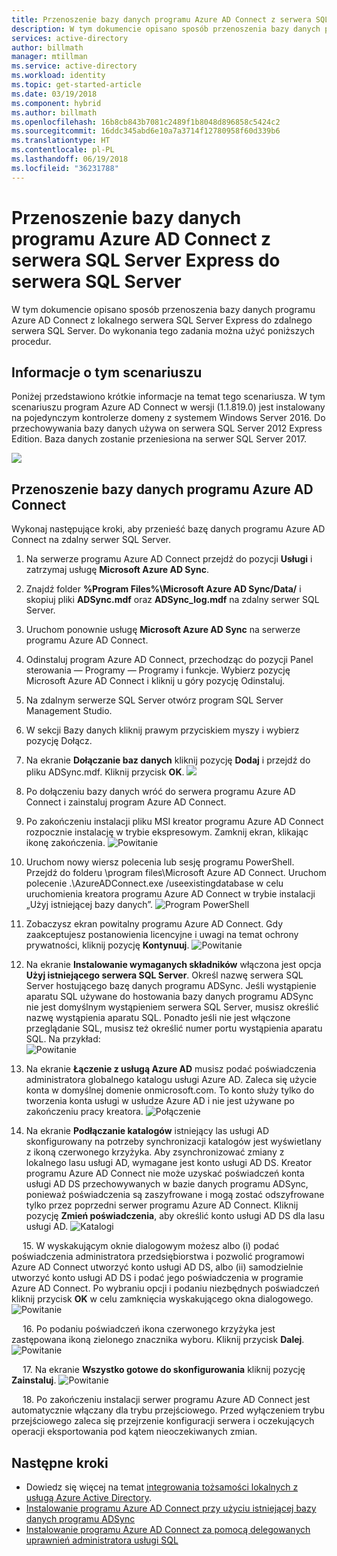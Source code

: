 ```yaml
---
title: Przenoszenie bazy danych programu Azure AD Connect z serwera SQL Server Express do serwera SQL Server. | Microsoft Docs
description: W tym dokumencie opisano sposób przenoszenia bazy danych programu Azure AD Connect z lokalnego serwera SQL Server Express do zdalnego serwera SQL Server.
services: active-directory
author: billmath
manager: mtillman
ms.service: active-directory
ms.workload: identity
ms.topic: get-started-article
ms.date: 03/19/2018
ms.component: hybrid
ms.author: billmath
ms.openlocfilehash: 16b8cb843b7081c2489f1b8048d896858c5424c2
ms.sourcegitcommit: 16ddc345abd6e10a7a3714f12780958f60d339b6
ms.translationtype: HT
ms.contentlocale: pl-PL
ms.lasthandoff: 06/19/2018
ms.locfileid: "36231788"
---
```

# <a name="move-azure-ad-connect-database-from-sql-server-express-to-sql-server"></a>Przenoszenie bazy danych programu Azure AD Connect z serwera SQL Server Express do serwera SQL Server 

W tym dokumencie opisano sposób przenoszenia bazy danych programu Azure AD Connect z lokalnego serwera SQL Server Express do zdalnego serwera SQL Server.  Do wykonania tego zadania można użyć poniższych procedur.

## <a name="about-this-scenario"></a>Informacje o tym scenariuszu
Poniżej przedstawiono krótkie informacje na temat tego scenariusza.  W tym scenariuszu program Azure AD Connect w wersji (1.1.819.0) jest instalowany na pojedynczym kontrolerze domeny z systemem Windows Server 2016.  Do przechowywania bazy danych używa on serwera SQL Server 2012 Express Edition.  Baza danych zostanie przeniesiona na serwer SQL Server 2017.

![](media/active-directory-aadconnect-move-db/move1.png)

## <a name="move-the-azure-ad-connect-database"></a>Przenoszenie bazy danych programu Azure AD Connect
Wykonaj następujące kroki, aby przenieść bazę danych programu Azure AD Connect na zdalny serwer SQL Server.

1.  Na serwerze programu Azure AD Connect przejdź do pozycji **Usługi** i zatrzymaj usługę **Microsoft Azure AD Sync**.
2. Znajdź folder **%Program Files%\Microsoft Azure AD Sync/Data/** i skopiuj pliki **ADSync.mdf** oraz **ADSync_log.mdf** na zdalny serwer SQL Server.
3. Uruchom ponownie usługę **Microsoft Azure AD Sync** na serwerze programu Azure AD Connect.
4. Odinstaluj program Azure AD Connect, przechodząc do pozycji Panel sterowania — Programy — Programy i funkcje.  Wybierz pozycję Microsoft Azure AD Connect i kliknij u góry pozycję Odinstaluj.
5. Na zdalnym serwerze SQL Server otwórz program SQL Server Management Studio.
6. W sekcji Bazy danych kliknij prawym przyciskiem myszy i wybierz pozycję Dołącz.
7. Na ekranie **Dołączanie baz danych** kliknij pozycję **Dodaj** i przejdź do pliku ADSync.mdf.  Kliknij przycisk **OK**.
![](media/active-directory-aadconnect-move-db/move2.png)

8. Po dołączeniu bazy danych wróć do serwera programu Azure AD Connect i zainstaluj program Azure AD Connect.
9. Po zakończeniu instalacji pliku MSI kreator programu Azure AD Connect rozpocznie instalację w trybie ekspresowym. Zamknij ekran, klikając ikonę zakończenia.
![Powitanie](media/active-directory-aadconnect-existing-database/db1.png)
10. Uruchom nowy wiersz polecenia lub sesję programu PowerShell. Przejdź do folderu <drive>\program files\Microsoft Azure AD Connect. Uruchom polecenie .\AzureADConnect.exe /useexistingdatabase w celu uruchomienia kreatora programu Azure AD Connect w trybie instalacji „Użyj istniejącej bazy danych”.
![Program PowerShell](media/active-directory-aadconnect-existing-database/db2.png)
11. Zobaczysz ekran powitalny programu Azure AD Connect. Gdy zaakceptujesz postanowienia licencyjne i uwagi na temat ochrony prywatności, kliknij pozycję **Kontynuuj**.
![Powitanie](media/active-directory-aadconnect-existing-database/db3.png)
12. Na ekranie **Instalowanie wymaganych składników** włączona jest opcja **Użyj istniejącego serwera SQL Server**. Określ nazwę serwera SQL Server hostującego bazę danych programu ADSync. Jeśli wystąpienie aparatu SQL używane do hostowania bazy danych programu ADSync nie jest domyślnym wystąpieniem serwera SQL Server, musisz określić nazwę wystąpienia aparatu SQL. Ponadto jeśli nie jest włączone przeglądanie SQL, musisz też określić numer portu wystąpienia aparatu SQL. Na przykład:         
![Powitanie](media/active-directory-aadconnect-existing-database/db4.png)           

13. Na ekranie **Łączenie z usługą Azure AD** musisz podać poświadczenia administratora globalnego katalogu usługi Azure AD. Zaleca się użycie konta w domyślnej domenie onmicrosoft.com. To konto służy tylko do tworzenia konta usługi w usłudze Azure AD i nie jest używane po zakończeniu pracy kreatora.
![Połączenie](media/active-directory-aadconnect-existing-database/db5.png)
 
14. Na ekranie **Podłączanie katalogów** istniejący las usługi AD skonfigurowany na potrzeby synchronizacji katalogów jest wyświetlany z ikoną czerwonego krzyżyka. Aby zsynchronizować zmiany z lokalnego lasu usługi AD, wymagane jest konto usługi AD DS. Kreator programu Azure AD Connect nie może uzyskać poświadczeń konta usługi AD DS przechowywanych w bazie danych programu ADSync, ponieważ poświadczenia są zaszyfrowane i mogą zostać odszyfrowane tylko przez poprzedni serwer programu Azure AD Connect. Kliknij pozycję **Zmień poświadczenia**, aby określić konto usługi AD DS dla lasu usługi AD.
![Katalogi](media/active-directory-aadconnect-existing-database/db6.png)
 
 
15. W wyskakującym oknie dialogowym możesz albo (i) podać poświadczenia administratora przedsiębiorstwa i pozwolić programowi Azure AD Connect utworzyć konto usługi AD DS, albo (ii) samodzielnie utworzyć konto usługi AD DS i podać jego poświadczenia w programie Azure AD Connect. Po wybraniu opcji i podaniu niezbędnych poświadczeń kliknij przycisk **OK** w celu zamknięcia wyskakującego okna dialogowego.
![Powitanie](media/active-directory-aadconnect-existing-database/db7.png)
 
 
16. Po podaniu poświadczeń ikona czerwonego krzyżyka jest zastępowana ikoną zielonego znacznika wyboru. Kliknij przycisk **Dalej**.
![Powitanie](media/active-directory-aadconnect-existing-database/db8.png)
 
 
17. Na ekranie **Wszystko gotowe do skonfigurowania** kliknij pozycję **Zainstaluj**.
![Powitanie](media/active-directory-aadconnect-existing-database/db9.png)
 
 
18. Po zakończeniu instalacji serwer programu Azure AD Connect jest automatycznie włączany dla trybu przejściowego. Przed wyłączeniem trybu przejściowego zaleca się przejrzenie konfiguracji serwera i oczekujących operacji eksportowania pod kątem nieoczekiwanych zmian. 

## <a name="next-steps"></a>Następne kroki

- Dowiedz się więcej na temat [integrowania tożsamości lokalnych z usługą Azure Active Directory](active-directory-aadconnect.md).
- [Instalowanie programu Azure AD Connect przy użyciu istniejącej bazy danych programu ADSync](active-directory-aadconnect-existing-database.md)
- [Instalowanie programu Azure AD Connect za pomocą delegowanych uprawnień administratora usługi SQL](active-directory-aadconnect-sql-delegation.md)

